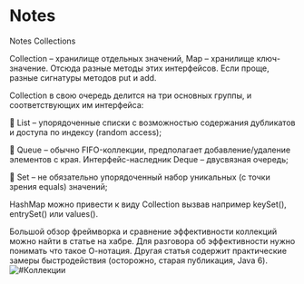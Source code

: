 # Notes
Notes Collections

Collection – хранилище отдельных значений, Map – хранилище ключ-значение.
Отсюда разные методы этих интерфейсов. Если проще, разные сигнатуры методов put и add.

Collection в свою очередь делится на три основных группы, и соответствующих им интерфейса:

🔘 List – упорядоченные списки с возможностью содержания дубликатов и доступа по индексу (random access);

🔘 Queue – обычно FIFO-коллекции, предполагает добавление/удаление элементов с края.
Интерфейс-наследник Deque – двусвязная очередь;

🔘 Set – не обязательно упорядоченный набор уникальных (с точки зрения equals) значений;

HashMap можно привести к виду Collection вызвав например keySet(), entrySet() или values().

Большой обзор фреймворка и сравнение эффективности коллекций можно найти в статье на хабре. Для разговора об эффективности нужно понимать что такое О-нотация.
Другая статья содержит практические замеры быстродействия (осторожно, старая публикация, Java 6).
![#Коллекции](//images.app.goo.gl/iLktawNpxjsJCDbM6)
